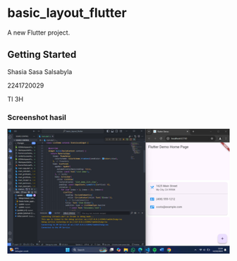 # basic_layout_flutter

A new Flutter project.

## Getting Started

Shasia Sasa Salsabyla

2241720029

TI 3H

### Screenshot hasil

![alt text](image.png)